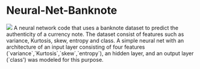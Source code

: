 # Neural-Net-Banknote
<img src = 'net.jpg'/>
A neural network code that uses a banknote dataset to predict the authenticity of a currency note. The dataset consist of features such as variance, Kurtosis, skew, entropy and class. A simple neural net with an architecture of an input layer consisting of four features (`variance`,`Kurtosis`,`skew`,`entropy`), an hidden layer, and an output layer (`class') was modeled for this purpose.


